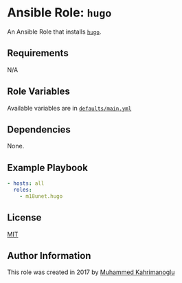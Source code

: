 # Ansible Role: `hugo`

An Ansible Role that installs [`hugo`](https://github.com/gohugoio/hugo).

## Requirements

N/A

## Role Variables

Available variables are in [`defaults/main.yml`](defaults/main.yml)

## Dependencies

None.

## Example Playbook

```yaml
- hosts: all
  roles:
    - m18unet.hugo
```

## License

[MIT](LICENSE)

## Author Information

This role was created in 2017 by [Muhammed Kahrimanoglu](https://www.m18u.net)
